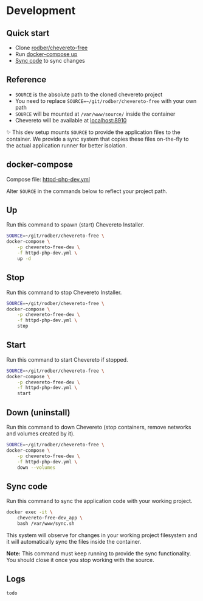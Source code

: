 # Development

## Quick start

* Clone [rodber/chevereto-free](https://github.com/rodber/chevereto-free)
* Run [docker-compose up](#up)
* [Sync code](#sync-code) to sync changes

## Reference

* `SOURCE` is the absolute path to the cloned chevereto project
* You need to replace `SOURCE=~/git/rodber/chevereto-free` with your own path
* `SOURCE` will be mounted at `/var/www/source/` inside the container
* Chevereto will be available at [localhost:8910](http://localhost:8910)

✨ This dev setup mounts `SOURCE` to provide the application files to the container. We provide a sync system that copies these files on-the-fly to the actual application runner for better isolation.

## docker-compose

Compose file: [httpd-php-dev.yml](../httpd-php-dev.yml)

Alter `SOURCE` in the commands below to reflect your project path.

## Up

Run this command to spawn (start) Chevereto Installer.

```sh
SOURCE=~/git/rodber/chevereto-free \
docker-compose \
    -p chevereto-free-dev \
    -f httpd-php-dev.yml \
    up -d
```

## Stop

Run this command to stop Chevereto Installer.

```sh
SOURCE=~/git/rodber/chevereto-free \
docker-compose \
    -p chevereto-free-dev \
    -f httpd-php-dev.yml \
    stop
```

## Start

Run this command to start Chevereto if stopped.

```sh
SOURCE=~/git/rodber/chevereto-free \
docker-compose \
    -p chevereto-free-dev \
    -f httpd-php-dev.yml \
    start
```

## Down (uninstall)

Run this command to down Chevereto (stop containers, remove networks and volumes created by it).

```sh
SOURCE=~/git/rodber/chevereto-free \
docker-compose \
    -p chevereto-free-dev \
    -f httpd-php-dev.yml \
    down --volumes
```

## Sync code

Run this command to sync the application code with your working project.

```sh
docker exec -it \
    chevereto-free-dev_app \
    bash /var/www/sync.sh
```

This system will observe for changes in your working project filesystem and it will automatically sync the files inside the container.

**Note:** This command must keep running to provide the sync functionality. You should close it once you stop working with the source.

## Logs

`todo`
